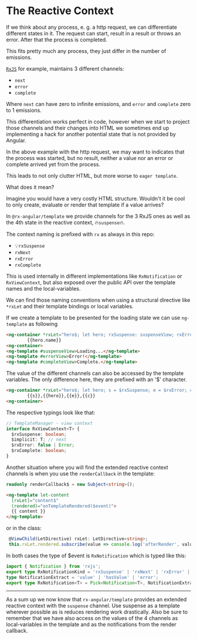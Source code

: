 # The Reactive Context 

If we think about any process, e. g. a http request, we can differentiate different states in it. 
The request can start, result in a result or throws an error. After that the process is completed.

This fits pretty much any process, they just differ in the number of emissions.

[`RxJS`](http://www.rxjs.dev) for example, maintains 3 different channels:
- `next`
- `error`
- `complete` 

Where `next` can have zero to infinite emissions, and `error` and `complete` zero to 1 emissions.

This differentiation works perfect in code, however when we start to project those channels and their changes into HTML
we sometimes end up implementing a hack for another potential state that is not provided by Angular.
 
In the above example with the http request, we may want to indicates that the process was started, 
but no result, neither a value nor an error or complete arrived yet from the process.

This leads to not only clutter HTML, but more worse to `eager template`.

What does it mean?  

Imagine you would have a very costly HTML structure. 
Wouldn't it be cool to only create, evaluate or render that template if a value arrives?

In `@rx-angular/template` we provide channels for the 3 RxJS ones as well as the 4th state in the reactive context, 🔥`suspense`🔥.

The context naming is prefixed with `rx` as always in this repo:
- 💡`rxSuspense`
- `rxNext`
- `rxError`
- `rxComplete`

This is used internally in different implementations like `RxNotification` or `RxViewContext`, 
but also exposed over the public API over the template names and the local-variables. 

We can find those naming conventions when using a structural directive like `*rxLet` and their 
template bindings or local variables.

If we create a template to be presented for the loading state we can use `ng-template` as following 
```html
<ng-container *rxLet="hero$; let hero; rxSuspense: suspenseView; rxError: errorView; rxComplete: completeView">
        {{hero.name}}
<ng-container>
<ng-template #suspenseView>Loading...</ng-template>
<ng-template #errorView>Error!</ng-template>
<ng-template #completeView>Complete.</ng-template>
```

The value of the different channels can also be accessed by the template variables. 
The only difference here, they are prefixed with an '$' character.
```html
<ng-container *rxLet="hero$; let hero; s = $rxSuspense; e = $rxError; c = $rxComplete">
        {{s}},{{hero}},{{e}},{{c}}
<ng-container>
```

The respective typings look like that:
```typescript
// TemplateManager - view context
interface RxViewContext<T> {
  $rxSuspense: boolean;
  $implicit: T; // next
  $rxError: false | Error;
  $rxComplete: boolean;
}
```

Another situation where you will find the extended reactive context channels is when you use the `renderCallback` in the template: 

```typescript
readonly renderCallback$ = new Subject<string>();
```

```html
<ng-template let-content
  [rxLet]="content$"
  (rendered)="onTemplateRendered($event)">
  {{ content }}
</ng-template>
```

or in the class:

```typescript
 @ViewChild(LetDirective) rxLet: LetDirective<string>;
 this.rxLet.rendered.subscribe(value => console.log('afterRender', value));
```

In both cases the type of $event is `RxNotification` which is typed like this:

```typescript
import { Notification } from 'rxjs';
export type RxNotificationKind = 'rxSuspense' | 'rxNext' | 'rxError' | 'rxComplete';
type NotificationExtract = 'value' | 'hasValue' | 'error';
export type RxNotification<T> = Pick<Notification<T>, NotificationExtract> & { kind: RxNotificationKind };
```

---

As a sum up we now know that `rx-angular/template` provides an extended reactive context with the `suspense` channel.
Use suspense as a template wherever possible as is reduces rendering work drastically. 
Also be sure to remember that we have also access on the values of the 4 channels as local-variables in the template and as the notifications from the render callback. 
